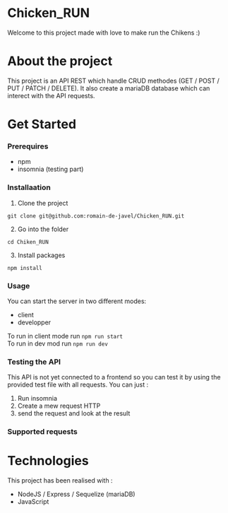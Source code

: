 # Chicken_RUN
Welcome to this project made with love to make run the Chikens :)

# About the project
This project is an API REST which handle CRUD methodes (GET / POST / PUT / PATCH / DELETE).
It also create a mariaDB database which can interect with the API requests.

# Get Started
### Prerequires
* npm
* insomnia (testing part)

### Installaation
1. Clone the project
```
git clone git@github.com:romain-de-javel/Chicken_RUN.git
```
2. Go into the folder
```
cd Chiken_RUN
```
3.  Install packages
```
npm install
```

### Usage
You can start the server in two different modes:
* client
* developper

To run in client mode run ```npm run start```<br/>
To run in dev mod run ```npm run dev```

### Testing the API
This API is not yet connected to a frontend so you can test it by using the provided test file with all requests.
You can just :
1. Run insomnia
2. Create a mew request HTTP
3. send the request and look at the result

### Supported requests


# Technologies
This project has been realised with :
* NodeJS / Express / Sequelize (mariaDB)
* JavaScript 

